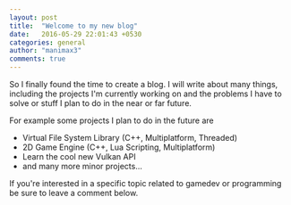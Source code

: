 ```yaml
---
layout: post
title:  "Welcome to my new blog"
date:   2016-05-29 22:01:43 +0530
categories: general
author: "manimax3"
comments: true
---
```

So I finally found the time to create a blog. I will write about many things, including the projects I'm currently working on
and the problems I have to solve or stuff I plan to do in the near or far future.

For example some projects I plan to do in the future are

+ Virtual File System Library (C++, Multiplatform, Threaded)
+ 2D Game Engine (C++, Lua Scripting, Multiplatform)
+ Learn the cool new Vulkan API
+ and many more minor projects...

If you're interested in a specific topic related to gamedev or programming
be sure to leave a comment below.
